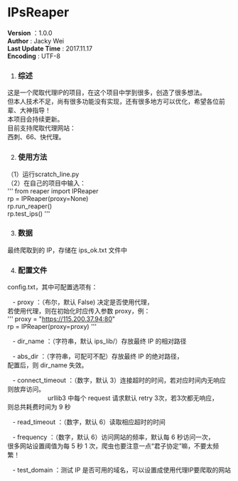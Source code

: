 # IPsReaper

__Version__ ：1.0.0  
__Author__ : Jacky Wei  
__Last Update Time__ : 2017.11.17  
__Encoding__ : UTF-8</br>


1. ### 综述
这是一个爬取代理IP的项目，在这个项目中学到很多，创造了很多想法。  
但本人技术不足，尚有很多功能没有实现，还有很多地方可以优化，希望各位前辈、大神指导！  
本项目会持续更新。  
目前支持爬取代理网站：  
    西刺、66、快代理。

2. ### 使用方法
（1）运行scratch_line.py  
（2）在自己的项目中输入：  
    '''
    from reaper import IPReaper  
    rp = IPReaper(proxy=None)  
    rp.run_reaper()  
    rp.test_ips()
    '''

3. ### 数据  
最终爬取到的 IP，存储在 ips_ok.txt 文件中

4. ### 配置文件  
config.txt，其中可配置选项有：

    - proxy ：（布尔，默认 False) 决定是否使用代理，  
                若使用代理，则在初始化时应传入参数 proxy，例：  
                '''
                proxy = "https://115.200.37.94:80"  
                rp = IPReaper(proxy=proxy)
                '''

    - dir_name ：（字符串，默认 ips_lib/）存放最终 IP 的相对路径  
    
    - abs_dir ：（字符串，可配可不配）存放最终 IP 的绝对路径，  
                配置后，则 dir_name 失效。    
                
    - connect_timeout ：（数字，默认 3）连接超时的时间，若对应时间内无响应则放弃访问。  
                        urllib3 中每个 request 请求默认 retry 3次，若3次都无响应，  
                        则总共耗费时间为 9 秒

    - read_timeout ：（数字，默认 6）读取相应超时的时间
    
    - frequency ：（数字，默认 6）访问网站的频率，默认每 6 秒访问一次，  
                    很多网站设置阈值为每 5 秒 1 次，爬虫也要注意一点“君子协定”嘛，不要太频繁！

    - test_domain ：测试 IP 是否可用的域名，可以设置成使用代理IP要爬取的网站

